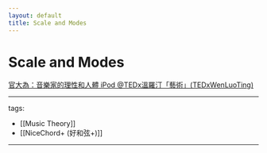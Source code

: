 ```yaml
---
layout: default
title: Scale and Modes
---
```


# Scale and Modes

[官大為：音樂家的理性和人體 iPod @TEDx溫羅汀「藝術」(TEDxWenLuoTing)](https://www.youtube.com/watch?v=hkMLzn6Gjv4)



---
tags:
  - [[Music Theory]]
  - [[NiceChord+ (好和弦+)]]
  
---


